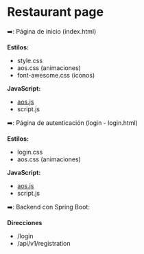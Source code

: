 # Restaurant page

➡️: Página de inicio (index.html)

**Estilos:**
 - style.css
 - aos.css (animaciones)
 - font-awesome.css (iconos)
 
 
 **JavaScript:**
  - [aos.js](https://michalsnik.github.io/aos/ "aos.js")
  - script.js
  
➡️: Página de autenticación (login - login.html)

**Estilos:**
- login.css
- aos.css (animaciones)

**JavaScript:**
  - [aos.js](https://michalsnik.github.io/aos/ "aos.js")
  - script.js
 
➡️: Backend con Spring Boot:

**Direcciones**
 - /login
 - /api/v1/registration
